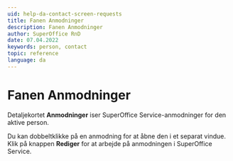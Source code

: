 ```yaml
---
uid: help-da-contact-screen-requests
title: Fanen Anmodninger
description: Fanen Anmodninger
author: SuperOffice RnD
date: 07.04.2022
keywords: person, contact
topic: reference
language: da
---
```


# Fanen Anmodninger

Detaljekortet **Anmodninger** iser SuperOffice Service-anmodninger for den aktive person.

Du kan dobbeltklikke på en anmodning for at åbne den i et separat vindue. Klik på knappen **Rediger** for at arbejde på anmodningen i SuperOffice Service.
